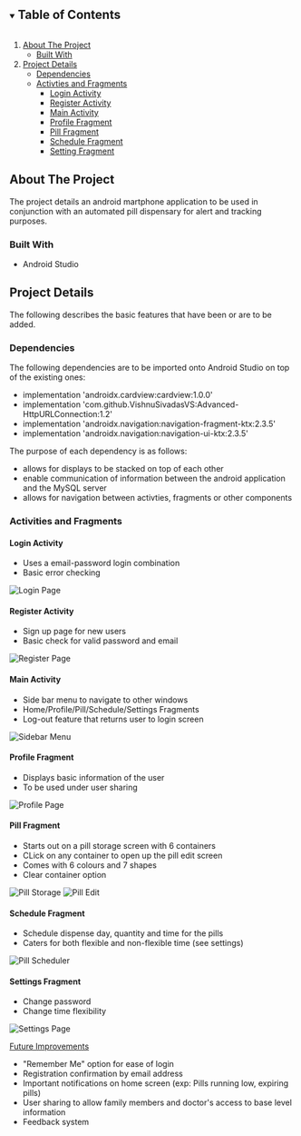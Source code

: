 <!-- TABLE OF CONTENTS -->
<details open="open">
  <summary><h2 style="display: inline-block">Table of Contents</h2></summary>
  <ol>
    <li>
      <a href="#about-the-project">About The Project</a>
      <ul>
        <li><a href="#built-with">Built With</a></li>
      </ul>
    </li>
    <li>
      <a href="#project-details">Project Details</a>
      <ul>
        <li><a href="#dependencies">Dependencies</a></li>
        <li>
          <a href="#activties-and-fragments">Activties and Fragments</a>
          <ul>
            <li><a href="#login-activity">Login Activity</a></li>
            <li><a href="#register-activity">Register Activity</a></li>
            <li><a href="#main-activity">Main Activity</a></li>
            <li><a href="#profile-fragment">Profile Fragment</a></li>
            <li><a href="#pill-fragment">Pill Fragment</a></li>
            <li><a href="#schedule-fragment">Schedule Fragment</a></li>
            <li><a href="#settings-fragment">Setting Fragment</a></li>
          </ul>
        </li>
      </ul>
    </li>
  </ol>
</details>



<!-- ABOUT THE PROJECT -->
## About The Project

The project details an android martphone application to be used in conjunction with an automated pill dispensary for alert and tracking purposes.


### Built With

* Android Studio


<!-- CODE DETAILS -->
## Project Details

The following describes the basic features that have been or are to be added.

### Dependencies

The following dependencies are to be imported onto Android Studio on top of the existing ones:
* implementation 'androidx.cardview:cardview:1.0.0'
* implementation 'com.github.VishnuSivadasVS:Advanced-HttpURLConnection:1.2'
* implementation 'androidx.navigation:navigation-fragment-ktx:2.3.5'
* implementation 'androidx.navigation:navigation-ui-ktx:2.3.5'

The purpose of each dependency is as follows:
* allows for displays to be stacked on top of each other
* enable communication of information between the android application and the MySQL server
* allows for navigation between activties, fragments or other components


### Activities and Fragments

#### Login Activity
* Uses a email-password login combination
* Basic error checking

![Login Page](https://user-images.githubusercontent.com/65007534/126902499-78cebc9e-0b32-4bec-9abd-8ff78f13541d.png)

#### Register Activity
* Sign up page for new users
* Basic check for valid password and email

![Register Page](https://user-images.githubusercontent.com/65007534/126902571-d8f6be59-b7ae-4925-81ca-b7391d76d10f.png)

#### Main Activity
* Side bar menu to navigate to other windows
* Home/Profile/Pill/Schedule/Settings Fragments
* Log-out feature that returns user to login screen

![Sidebar Menu](https://user-images.githubusercontent.com/65007534/126902616-32c2cd5a-89e1-476c-bb22-2bf4943642ca.png)

#### Profile Fragment
* Displays basic information of the user
* To be used under user sharing

![Profile Page](https://user-images.githubusercontent.com/65007534/126902650-59c30e8b-a3ad-4dc8-b662-f5f929a1bd9f.png)

#### Pill Fragment
* Starts out on a pill storage screen with 6 containers
* CLick on any container to open up the pill edit screen
* Comes with 6 colours and 7 shapes
* Clear container option

![Pill Storage](https://user-images.githubusercontent.com/65007534/126902700-36558206-c1d2-41bb-ae3e-d7548d15eb7a.png)
![Pill Edit](https://user-images.githubusercontent.com/65007534/126902703-7afad576-dae9-4a25-a7dd-4b7c4898aa7e.png)
 
#### Schedule Fragment
* Schedule dispense day, quantity and time for the pills
* Caters for both flexible and non-flexible time (see settings)

![Pill Scheduler](https://user-images.githubusercontent.com/65007534/126902769-2fd23324-c0fa-40d0-923b-7bdc2198efac.png)

#### Settings Fragment
* Change password
* Change time flexibility

![Settings Page](https://user-images.githubusercontent.com/65007534/126902785-4ede6210-cf4b-45f1-8ed7-2779256bd3ac.png)


<u>Future Improvements</u>
* "Remember Me" option for ease of login
* Registration confirmation by email address
* Important notifications on home screen (exp: Pills running low, expiring pills)
* User sharing to allow family members and doctor's access to base level information
* Feedback system
